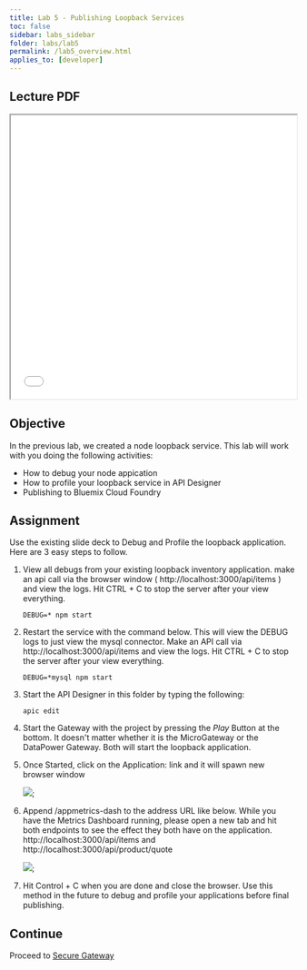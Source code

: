 ```yaml
---
title: Lab 5 - Publishing Loopback Services
toc: false
sidebar: labs_sidebar
folder: labs/lab5
permalink: /lab5_overview.html
applies_to: [developer]
---
```


## Lecture PDF

 <iframe style="overflow:hidden;height:500;width:100%" height="500" width="100%" src="/assets/lectures/Lecture-Publishing_Loopback_Services.pdf"> </iframe>

## Objective

In the previous lab, we created a node loopback service.  This lab will work with you doing the following activities:

+ How to debug your node appication
+ How to profile your loopback service in API Designer
+ Publishing to Bluemix Cloud Foundry

## Assignment

Use the existing slide deck to Debug and Profile the loopback application.  Here are 3 easy steps to follow. 

1. View all debugs from your existing loopback inventory application. make an api call via the browser window ( http://localhost:3000/api/items ) and view the logs. Hit CTRL + C to stop the server after your view everything.

    ```shell
    DEBUG=* npm start
    ```
1. Restart the service with the command below.  This will view the DEBUG logs to just view the mysql connector. Make an API call via http://localhost:3000/api/items and view the logs.  Hit CTRL + C to stop the server after your view everything.

    ```shell
    DEBUG=*mysql npm start
    ```
1. Start the API Designer in this folder by typing the following:

    ```shell
    apic edit
    ```
1. Start the Gateway with the project by pressing the *Play* Button at the bottom.  It doesn't matter whether it is the MicroGateway or the DataPower Gateway.  Both will start the loopback application.  

1.  Once Started, click on the Application: link and it will spawn new browser window

    ![](./images/captures/designer-toolbar.png);

1. Append /appmetrics-dash to the address URL like below. While you have the Metrics Dashboard running, please open a new tab and hit both endpoints to see the effect they both have on the application.  http://localhost:3000/api/items  and http://localhost:3000/api/product/quote 

    ![](./images/captures/url.png);

1. Hit Control + C when you are done and close the browser.  Use this method in the future to debug and profile your applications before final publishing. 


## Continue

Proceed to [Secure Gateway](lab6_overview.html)
 
